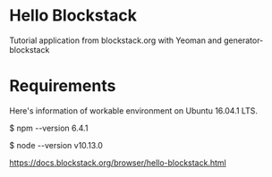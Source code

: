 # Hello Blockstack
Tutorial application from blockstack.org with Yeoman and generator-blockstack

# Requirements
Here's information of workable environment on Ubuntu 16.04.1 LTS.

$ npm --version
6.4.1

$ node --version
v10.13.0

https://docs.blockstack.org/browser/hello-blockstack.html
